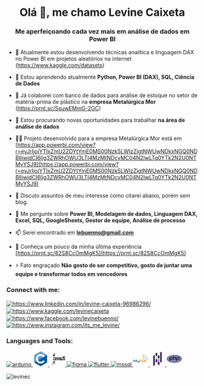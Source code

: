 <h1 align="center">Olá 👋, me chamo Levine Caixeta</h1>
<h3 align="center">Me aperfeiçoando cada vez mais em análise de dados em Power BI</h3>

- 🔭 Atualmente estou desenvolvendo técnicas analítica e linguagem DAX no Power BI em projetos aleatórios na internet (https://www.kaggle.com/datasets)

- 🌱 Estou aprendendo atualmente **Python, Power BI (DAX), SQL, Ciência de Dados**

- 👯 Já colaborei com banco de dados para análise de estoque no setor de matéria-prima de plástico na **empresa Metalúrgica Mor** (https://prnt.sc/SsuwEMmG-2GC)

- 🤝 Estou procurando novas oportunidades para trabalhar **na área de análise de dados**

- 👨‍💻 Projeto desenvolvido para a empresa Metalúrgica Mor está em [https://app.powerbi.com/view?r=eyJrIjoiYTIxZmU2ZDYtYmE0MS00Nzk5LWIzZjgtNWUwNDkxNGQ0NDBlIiwidCI6Ijg3ZWRhOWU3LTI4MzMtNDcyMC04N2IwLTg0YTk2N2U0NTMyYSJ9](https://app.powerbi.com/view?r=eyJrIjoiYTIxZmU2ZDYtYmE0MS00Nzk5LWIzZjgtNWUwNDkxNGQ0NDBlIiwidCI6Ijg3ZWRhOWU3LTI4MzMtNDcyMC04N2IwLTg0YTk2N2U0NTMyYSJ9)

- 📝 Discuto assuntos de meu interesse como citarei abaixo, porém sem blog.

- 💬 Me pergunte sobre **Power BI, Modelagem de dados, Linguagem DAX, Excel, SQL, GoogleSheets, Gestor de equipe, Análise de processo**

- 📫 Serei encontrado em **lebuenno@gmail.com**

- 📄 Conheça um pouco da minha última experiência [https://prnt.sc/82S8CcOmMgK5](https://prnt.sc/82S8CcOmMgK5)

- ⚡ Fato engraçado **Não gosto de ser competitivo, gosto de juntar uma equipe e transformar todos em vencedores**

<h3 align="left">Connect with me:</h3>
<p align="left">
<a href="https://linkedin.com/in/https://www.linkedin.com/in/levine-caixeta-96986296/" target="blank"><img align="center" src="https://raw.githubusercontent.com/rahuldkjain/github-profile-readme-generator/master/src/images/icons/Social/linked-in-alt.svg" alt="https://www.linkedin.com/in/levine-caixeta-96986296/" height="30" width="40" /></a>
<a href="https://kaggle.com/https://www.kaggle.com/levinecaixeta" target="blank"><img align="center" src="https://raw.githubusercontent.com/rahuldkjain/github-profile-readme-generator/master/src/images/icons/Social/kaggle.svg" alt="https://www.kaggle.com/levinecaixeta" height="30" width="40" /></a>
<a href="https://fb.com/https://www.facebook.com/levinebuenno/" target="blank"><img align="center" src="https://raw.githubusercontent.com/rahuldkjain/github-profile-readme-generator/master/src/images/icons/Social/facebook.svg" alt="https://www.facebook.com/levinebuenno/" height="30" width="40" /></a>
<a href="https://instagram.com/https://www.instagram.com/its_me_levine/" target="blank"><img align="center" src="https://raw.githubusercontent.com/rahuldkjain/github-profile-readme-generator/master/src/images/icons/Social/instagram.svg" alt="https://www.instagram.com/its_me_levine/" height="30" width="40" /></a>
</p>

<h3 align="left">Languages and Tools:</h3>
<p align="left"> <a href="https://www.arduino.cc/" target="_blank" rel="noreferrer"> <img src="https://cdn.worldvectorlogo.com/logos/arduino-1.svg" alt="arduino" width="40" height="40"/> </a> <a href="https://www.cprogramming.com/" target="_blank" rel="noreferrer"> <img src="https://raw.githubusercontent.com/devicons/devicon/master/icons/c/c-original.svg" alt="c" width="40" height="40"/> </a> <a href="https://canvasjs.com" target="_blank" rel="noreferrer"> <img src="https://raw.githubusercontent.com/Hardik0307/Hardik0307/master/assets/canvasjs-charts.svg" alt="canvasjs" width="40" height="40"/> </a> <a href="https://www.figma.com/" target="_blank" rel="noreferrer"> <img src="https://www.vectorlogo.zone/logos/figma/figma-icon.svg" alt="figma" width="40" height="40"/> </a> <a href="https://flutter.dev" target="_blank" rel="noreferrer"> <img src="https://www.vectorlogo.zone/logos/flutterio/flutterio-icon.svg" alt="flutter" width="40" height="40"/> </a> <a href="https://www.microsoft.com/en-us/sql-server" target="_blank" rel="noreferrer"> <img src="https://www.svgrepo.com/show/303229/microsoft-sql-server-logo.svg" alt="mssql" width="40" height="40"/> </a> <a href="https://www.mysql.com/" target="_blank" rel="noreferrer"> <img src="https://raw.githubusercontent.com/devicons/devicon/master/icons/mysql/mysql-original-wordmark.svg" alt="mysql" width="40" height="40"/> </a> <a href="https://pandas.pydata.org/" target="_blank" rel="noreferrer"> <img src="https://raw.githubusercontent.com/devicons/devicon/2ae2a900d2f041da66e950e4d48052658d850630/icons/pandas/pandas-original.svg" alt="pandas" width="40" height="40"/> </a> <a href="https://www.php.net" target="_blank" rel="noreferrer"> <img src="https://raw.githubusercontent.com/devicons/devicon/master/icons/php/php-original.svg" alt="php" width="40" height="40"/> </a> </p>

<p><img align="center" src="https://github-readme-stats.vercel.app/api/top-langs?username=levinec&show_icons=true&locale=en&layout=compact" alt="levinec" /></p>
